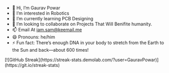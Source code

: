 - 👋 Hi, I’m Gaurav Powar
- 👀 I’m interested in Robotics
- 🌱 I’m currently learning PCB Designing
- 💞️ I’m looking to collaborate on Projects That Will Benifite humanity.
- 📫 Email At iam.sam@keemail.me
- 😄 Pronouns: he/him
- ⚡ Fun fact: There’s enough DNA in your body to stretch from the Earth to the Sun and back—about 600 times!
<html>
  [![GitHub Streak](https://streak-stats.demolab.com/?user=GauravPowar)](https://git.io/streak-stats)
</html>

<!---
GauravPowar/GauravPowar is a ✨ special ✨ repository because its `README.md` (this file) appears on your GitHub profile.
You can click the Preview link to take a look at your changes.
--->
